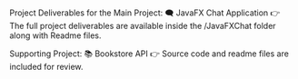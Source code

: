 Project Deliverables for the Main Project: 🗨️ JavaFX Chat Application
👉 The full project deliverables  are available inside the /JavaFXChat folder along with Readme files.

Supporting Project: 📚 Bookstore API
👉 Source code and readme files are included for review.
